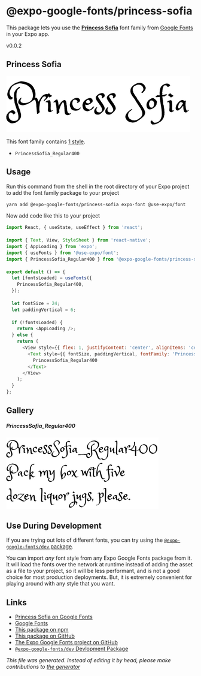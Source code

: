# @expo-google-fonts/princess-sofia

This package lets you use the [**Princess Sofia**](https://fonts.google.com/specimen/Princess+Sofia) font family from [Google Fonts](https://fonts.google.com/) in your Expo app.

v0.0.2

## Princess Sofia

![Princess Sofia](./font-family.png)

This font family contains [1 style](#gallery).

- `PrincessSofia_Regular400`

## Usage

Run this command from the shell in the root directory of your Expo project to add the font family package to your project
```sh
yarn add @expo-google-fonts/princess-sofia expo-font @use-expo/font
```

Now add code like this to your project
```js
import React, { useState, useEffect } from 'react';

import { Text, View, StyleSheet } from 'react-native';
import { AppLoading } from 'expo';
import { useFonts } from '@use-expo/font';
import { PrincessSofia_Regular400 } from '@expo-google-fonts/princess-sofia';

export default () => {
  let [fontsLoaded] = useFonts({
    PrincessSofia_Regular400,
  });

  let fontSize = 24;
  let paddingVertical = 6;

  if (!fontsLoaded) {
    return <AppLoading />;
  } else {
    return (
      <View style={{ flex: 1, justifyContent: 'center', alignItems: 'center' }}>
        <Text style={{ fontSize, paddingVertical, fontFamily: 'PrincessSofia_Regular400' }}>
          PrincessSofia_Regular400
        </Text>
      </View>
    );
  }
};

```

## Gallery

##### PrincessSofia_Regular400
![PrincessSofia_Regular400](./9f20c793c38b666148e6b2cb5b5303d48501b0f54d45aac73f3b59a495c7cdc0.ttf.png)


## Use During Development

If you are trying out lots of different fonts, you can try using the [`@expo-google-fonts/dev` package](https://www.npmjs.com/package/@expo-google-fonts/dev).

You can import *any* font style from any Expo Google Fonts package from it. It will load the fonts
over the network at runtime instead of adding the asset as a file to your project, so it will be 
less performant, and is not a good choice for most production deployments. But, it is extremely convenient
for playing around with any style that you want.

## Links

- [Princess Sofia on Google Fonts](https://fonts.google.com/specimen/Princess+Sofia)
- [Google Fonts](https://fonts.google.com/)
- [This package on npm](https://www.npmjs.com/package/@expo-google-fonts/princess-sofia)
- [This package on GitHub](https://github.com/expo/google-fonts/tree/master/font-packages/princess-sofia)
- [The Expo Google Fonts project on GitHub](https://github.com/expo/google-fonts)
- [`@expo-google-fonts/dev` Devlopment Package](https://github.com/expo/google-fonts/tree/master/font-packages/dev)


*This file was generated. Instead of editing it by head, please make contributions to [the generator](https://github.com/expo/google-fonts/tree/master/packages/generator)*
